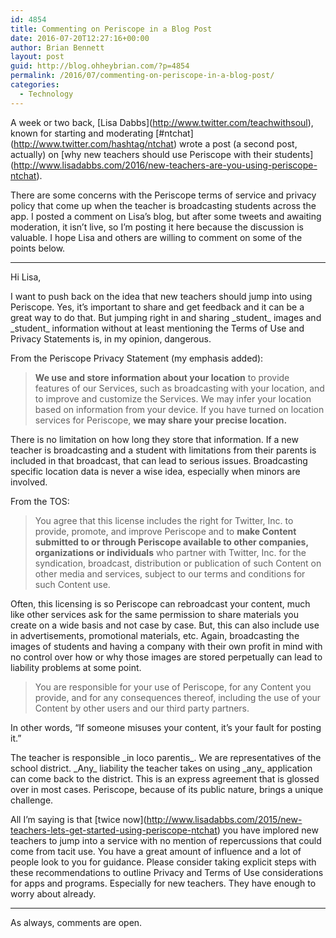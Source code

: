 ```yaml
---
id: 4854
title: Commenting on Periscope in a Blog Post
date: 2016-07-20T12:27:16+00:00
author: Brian Bennett
layout: post
guid: http://blog.ohheybrian.com/?p=4854
permalink: /2016/07/commenting-on-periscope-in-a-blog-post/
categories:
  - Technology
---
```

A week or two back, \[Lisa Dabbs\](http://www.twitter.com/teachwithsoul), known for starting and moderating \[#ntchat\](http://www.twitter.com/hashtag/ntchat) wrote a post (a second post, actually) on \[why new teachers should use Periscope with their students\](http://www.lisadabbs.com/2016/new-teachers-are-you-using-periscope-ntchat).

There are some concerns with the Periscope terms of service and privacy policy that come up when the teacher is broadcasting students across the app. I posted a comment on Lisa&#8217;s blog, but after some tweets and awaiting moderation, it isn&#8217;t live, so I&#8217;m posting it here because the discussion is valuable. I hope Lisa and others are willing to comment on some of the points below.

* * *

Hi Lisa,
  
I want to push back on the idea that new teachers should jump into using Periscope. Yes, it’s important to share and get feedback and it can be a great way to do that. But jumping right in and sharing \_student\_ images and \_student\_ information without at least mentioning the Terms of Use and Privacy Statements is, in my opinion, dangerous.

From the Periscope Privacy Statement (my emphasis added):

> **We use and store information about your location** to provide features of our Services, such as broadcasting with your location, and to improve and customize the Services. We may infer your location based on information from your device. If you have turned on location services for Periscope, **we may share your precise location.**

There is no limitation on how long they store that information. If a new teacher is broadcasting and a student with limitations from their parents is included in that broadcast, that can lead to serious issues. Broadcasting specific location data is never a wise idea, especially when minors are involved.

From the TOS:

> You agree that this license includes the right for Twitter, Inc. to provide, promote, and improve Periscope and to **make Content submitted to or through Periscope available to other companies, organizations or individuals** who partner with Twitter, Inc. for the syndication, broadcast, distribution or publication of such Content on other media and services, subject to our terms and conditions for such Content use.

Often, this licensing is so Periscope can rebroadcast your content, much like other services ask for the same permission to share materials you create on a wide basis and not case by case. But, this can also include use in advertisements, promotional materials, etc. Again, broadcasting the images of students and having a company with their own profit in mind with no control over how or why those images are stored perpetually can lead to liability problems at some point.

> You are responsible for your use of Periscope, for any Content you provide, and for any consequences thereof, including the use of your Content by other users and our third party partners.

In other words, “If someone misuses your content, it’s your fault for posting it.”

The teacher is responsible \_in loco parentis\_. We are representatives of the school district. \_Any\_ liability the teacher takes on using \_any\_ application can come back to the district. This is an express agreement that is glossed over in most cases. Periscope, because of its public nature, brings a unique challenge.

All I’m saying is that \[twice now\](http://www.lisadabbs.com/2015/new-teachers-lets-get-started-using-periscope-ntchat) you have implored new teachers to jump into a service with no mention of repercussions that could come from tacit use. You have a great amount of influence and a lot of people look to you for guidance. Please consider taking explicit steps with these recommendations to outline Privacy and Terms of Use considerations for apps and programs. Especially for new teachers. They have enough to worry about already.

* * *

As always, comments are open.